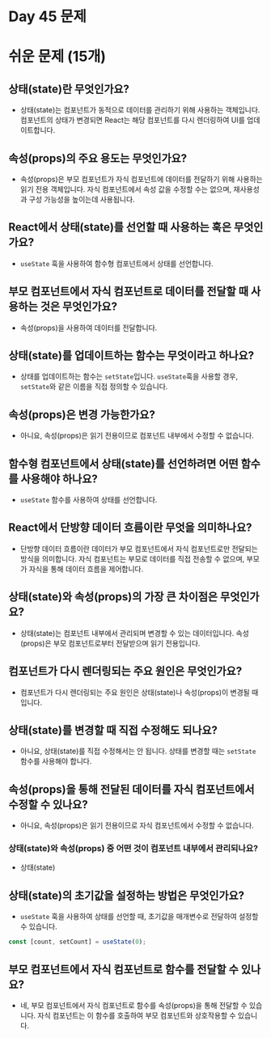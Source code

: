 # **Day 45 문제**

# **쉬운 문제 (15개)**

## **상태(state)란 무엇인가요?**
- 상태(state)는 컴포넌트가 동적으로 데이터를 관리하기 위해 사용하는 객체입니다.
컴포넌트의 상태가 변경되면 React는 해당 컴포넌트를 다시 렌더링하여 UI를 업데이트합니다.

## **속성(props)의 주요 용도는 무엇인가요?**
- 속성(props)은 부모 컴포넌트가 자식 컴포넌트에 데이터를 전달하기 위해 사용하는 읽기 전용 객체입니다. 자식 컴포넌트에서 속성 값을 수정할 수는 없으며, 재사용성과 구성 가능성을 높이는데 사용됩니다.

## **React에서 상태(state)를 선언할 때 사용하는 훅은 무엇인가요?**
- `useState` 훅을 사용하여 함수형 컴포넌트에서 상태를 선언합니다.

## **부모 컴포넌트에서 자식 컴포넌트로 데이터를 전달할 때 사용하는 것은 무엇인가요?**
- 속성(props)을 사용하여 데이터를 전달합니다.

## **상태(state)를 업데이트하는 함수는 무엇이라고 하나요?**
- 상태를 업데이트하는 함수는 `setState`입니다. `useState`훅을 사용할 경우, `setState`와 같은 이름을 직접 정의할 수 있습니다.

## **속성(props)은 변경 가능한가요?**
- 아니요, 속성(props)은 읽기 전용이므로 컴포넌트 내부에서 수정할 수 없습니다.

## **함수형 컴포넌트에서 상태(state)를 선언하려면 어떤 함수를 사용해야 하나요?**
- `useState` 함수를 사용하여 상태를 선언합니다. 

## **React에서 단방향 데이터 흐름이란 무엇을 의미하나요?**
- 단방향 데이터 흐름이란 데이터가 부모 컴포넌트에서 자식 컴포넌트로만 전달되는 방식을 의미합니다.
자식 컴포넌트는 부모로 데이터를 직접 전송할 수 없으며, 부모가 자식을 통해 데이터 흐름을 제어합니다. 

## **상태(state)와 속성(props)의 가장 큰 차이점은 무엇인가요?**
- 상태(state)는 컴포넌트 내부에서 관리되며 변경할 수 있는 데이터입니다. 속성(props)은 부모 컴포넌트로부터 전달받으며 읽기 전용입니다.

## **컴포넌트가 다시 렌더링되는 주요 원인은 무엇인가요?**
- 컴포넌트가 다시 렌더링되는 주요 원인은 상태(state)나 속성(props)이 변경될 때입니다.

## **상태(state)를 변경할 때 직접 수정해도 되나요?**
- 아니요, 상태(state)를 직접 수정해서는 안 됩니다. 상태를 변경할 때는 `setState` 함수를 사용해야 합니다.

## **속성(props)을 통해 전달된 데이터를 자식 컴포넌트에서 수정할 수 있나요?**
- 아니요, 속성(props)은 읽기 전용이므로 자식 컴포넌트에서 수정할 수 없습니다.

### **상태(state)와 속성(props) 중 어떤 것이 컴포넌트 내부에서 관리되나요?**
- 상태(state)

## **상태(state)의 초기값을 설정하는 방법은 무엇인가요?**
- `useState` 훅을 사용하여 상태를 선언할 때, 초기값을 매개변수로 전달하여 설정할 수 있습니다. 
```javascript
const [count, setCount] = useState(0);
```

## **부모 컴포넌트에서 자식 컴포넌트로 함수를 전달할 수 있나요?**
- 네, 부모 컴포넌트에서 자식 컴포넌트로 함수를 속성(props)을 통해 전달할 수 있습니다. 자식 컴포넌트는 이 함수를 호출하여 부모 컴포넌트와 상호작용할 수 있습니다.